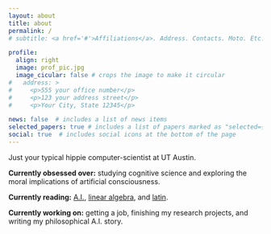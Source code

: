 ```yaml
---
layout: about
title: about
permalink: /
# subtitle: <a href='#'>Affiliations</a>. Address. Contacts. Moto. Etc.

profile:
  align: right
  image: prof_pic.jpg
  image_cicular: false # crops the image to make it circular
#   address: >
#     <p>555 your office number</p>
#     <p>123 your address street</p>
#     <p>Your City, State 12345</p>

news: false  # includes a list of news items
selected_papers: true # includes a list of papers marked as "selected={true}"
social: true  # includes social icons at the bottom of the page
---
```


Just your typical hippie computer-scientist at UT Austin.

**Currently obsessed over:** studying cognitive science and exploring the moral implications of artificial consciousness.

**Currently reading:** <a href="http://aima.cs.berkeley.edu">A.I.</a>, <a href="https://hefferon.net/linearalgebra/">linear algebra</a>, and <a href="http://www.wheelockslatin.com">latin</a>.

**Currently working on:** getting a job, finishing my research projects, and writing my philosophical A.I. story.